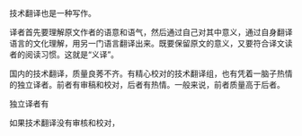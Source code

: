 



技术翻译也是一种写作。

译者首先要理解原文作者的语意和语气，然后通过自己对其中意义，通过自身翻译语言的文化理解，用另一门语言翻译出来。既要保留原文的意义，又要符合译文读者的阅读习惯。这就是“义译”。

国内的技术翻译，质量良莠不齐。有精心校对的技术翻译组，也有凭着一脑子热情的独立译者。前者有审稿和校对，后者有热情。一般来说，前者质量高于后者。

独立译者有

如果技术翻译没有审核和校对，
<!--stackedit_data:
eyJoaXN0b3J5IjpbLTUxMjczMDc2NV19
-->
